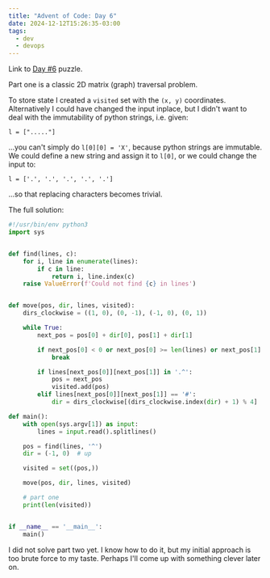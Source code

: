 ```yaml
---
title: "Advent of Code: Day 6"
date: 2024-12-12T15:26:35-03:00
tags:
  - dev
  - devops
---
```


Link to [Day #6](https://adventofcode.com/2024/day/6) puzzle.

<!--more-->

Part one is a classic 2D matrix (graph) traversal problem.

To store state I created a `visited` set with the `(x, y)` coordinates.
Alternatively I could have changed the input inplace, but I didn't want to deal
with the immutability of python strings, i.e. given:

```
l = ["....."]
```

...you can't simply do `l[0][0] = 'X'`, because python strings are immutable. We
could define a new string and assign it to `l[0]`, or we could change the input
to:

```
l = ['.', '.', '.', '.', '.']
```

...so that replacing characters becomes trivial.

The full solution:

```python
#!/usr/bin/env python3
import sys


def find(lines, c):
    for i, line in enumerate(lines):
        if c in line:
            return i, line.index(c)
    raise ValueError(f'Could not find {c} in lines')


def move(pos, dir, lines, visited):
    dirs_clockwise = ((1, 0), (0, -1), (-1, 0), (0, 1))

    while True:
        next_pos = pos[0] + dir[0], pos[1] + dir[1]

        if next_pos[0] < 0 or next_pos[0] >= len(lines) or next_pos[1] < 0 or next_pos[1] >= len(lines[0]):
            break

        if lines[next_pos[0]][next_pos[1]] in '.^':
            pos = next_pos
            visited.add(pos)
        elif lines[next_pos[0]][next_pos[1]] == '#':
            dir = dirs_clockwise[(dirs_clockwise.index(dir) + 1) % 4]

def main():
    with open(sys.argv[1]) as input:
        lines = input.read().splitlines()

    pos = find(lines, '^')
    dir = (-1, 0)  # up

    visited = set((pos,))

    move(pos, dir, lines, visited)

    # part one
    print(len(visited))


if __name__ == '__main__':
    main()
```

I did not solve part two yet. I know how to do it, but my initial approach is
too brute force to my taste. Perhaps I'll come up with something clever later
on.
